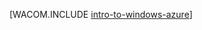 ﻿<properties linkid="dev-net-fundamentals-intro-to-windows-azure" urlDisplayName="Введение в Windows Azure" pageTitle="Введение в Windows Azure — основы Windows Azure" metaKeywords="" description="Узнайте, как разрабатывать и развертывать приложения, а также управлять ими в Windows Azure — платформе облачных вычислений корпорации Майкрософт для IaaS, PaaS и веб-сайтов." metaCanonical="" services="web-sites,virtual-machines,mobile-services,cloud-services" documentationCenter=".NET" title="" authors=""  solutions="" writer="" manager="" editor=""  />





[WACOM.INCLUDE [intro-to-windows-azure](../includes/intro-to-windows-azure.md)]

